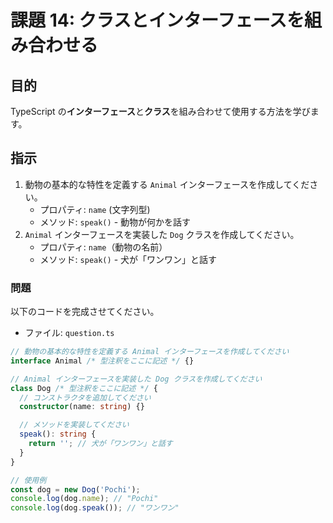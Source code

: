 # 課題 14: クラスとインターフェースを組み合わせる

## 目的

TypeScript の**インターフェース**と**クラス**を組み合わせて使用する方法を学びます。

## 指示

1. 動物の基本的な特性を定義する `Animal` インターフェースを作成してください。
   - プロパティ: `name` (文字列型)
   - メソッド: `speak()` - 動物が何かを話す
2. `Animal` インターフェースを実装した `Dog` クラスを作成してください。
   - プロパティ: `name`（動物の名前）
   - メソッド: `speak()` - 犬が「ワンワン」と話す

### 問題

以下のコードを完成させてください。

- ファイル: `question.ts`

```typescript
// 動物の基本的な特性を定義する Animal インターフェースを作成してください
interface Animal /* 型注釈をここに記述 */ {}

// Animal インターフェースを実装した Dog クラスを作成してください
class Dog /* 型注釈をここに記述 */ {
  // コンストラクタを追加してください
  constructor(name: string) {}

  // メソッドを実装してください
  speak(): string {
    return ''; // 犬が「ワンワン」と話す
  }
}

// 使用例
const dog = new Dog('Pochi');
console.log(dog.name); // "Pochi"
console.log(dog.speak()); // "ワンワン"
```
